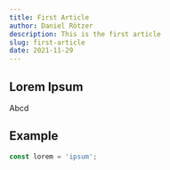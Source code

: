 ```yaml
---
title: First Article
author: Daniel Rötzer
description: This is the first article
slug: first-article
date: 2021-11-29
---
```


## Lorem Ipsum

Abcd

## Example

```js
const lorem = 'ipsum';
```
